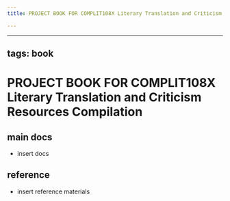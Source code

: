 ```yaml
---
title: PROJECT BOOK FOR COMPLIT108X Literary Translation and Criticism Resources Compilation

---
```



---
tags: book
---

PROJECT BOOK FOR COMPLIT108X Literary Translation and Criticism Resources Compilation
===

main docs
---

- insert docs

reference
---

- insert reference materials

